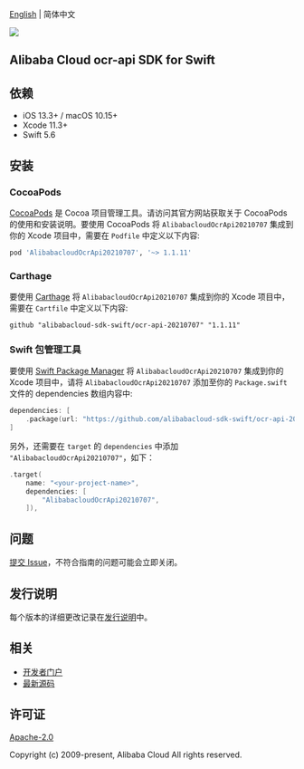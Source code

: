 [English](README.md) | 简体中文

![](https://aliyunsdk-pages.alicdn.com/icons/AlibabaCloud.svg)

## Alibaba Cloud ocr-api SDK for Swift

## 依赖

- iOS 13.3+ / macOS 10.15+
- Xcode 11.3+
- Swift 5.6

## 安装

### CocoaPods

[CocoaPods](https://cocoapods.org) 是 Cocoa 项目管理工具。请访问其官方网站获取关于 CocoaPods 的使用和安装说明。要使用 CocoaPods 将 `AlibabacloudOcrApi20210707` 集成到你的 Xcode 项目中，需要在 `Podfile` 中定义以下内容:

```ruby
pod 'AlibabacloudOcrApi20210707', '~> 1.1.11'
```

### Carthage

要使用 [Carthage](https://github.com/Carthage/Carthage) 将 `AlibabacloudOcrApi20210707` 集成到你的 Xcode 项目中，需要在 `Cartfile` 中定义以下内容:

```ogdl
github "alibabacloud-sdk-swift/ocr-api-20210707" "1.1.11"
```

### Swift 包管理工具

要使用 [Swift Package Manager](https://swift.org/package-manager/) 将 `AlibabacloudOcrApi20210707` 集成到你的 Xcode 项目中，请将 `AlibabacloudOcrApi20210707` 添加至你的 `Package.swift` 文件的 dependencies 数组内容中:

```swift
dependencies: [
    .package(url: "https://github.com/alibabacloud-sdk-swift/ocr-api-20210707.git", from: "1.1.11")
]
```

另外，还需要在 `target` 的 `dependencies` 中添加 `"AlibabacloudOcrApi20210707"`，如下：

```swift
.target(
    name: "<your-project-name>",
    dependencies: [
        "AlibabacloudOcrApi20210707",
    ]),
```

## 问题

[提交 Issue](https://github.com/alibabacloud-sdk-swift/ocr-api-20210707/issues/new)，不符合指南的问题可能会立即关闭。

## 发行说明

每个版本的详细更改记录在[发行说明](./ChangeLog.txt)中。

## 相关

* [开发者门户](https://next.api.aliyun.com/home)
* [最新源码](https://github.com/alibabacloud-sdk-swift/ocr-api-20210707)

## 许可证

[Apache-2.0](http://www.apache.org/licenses/LICENSE-2.0)

Copyright (c) 2009-present, Alibaba Cloud All rights reserved.
